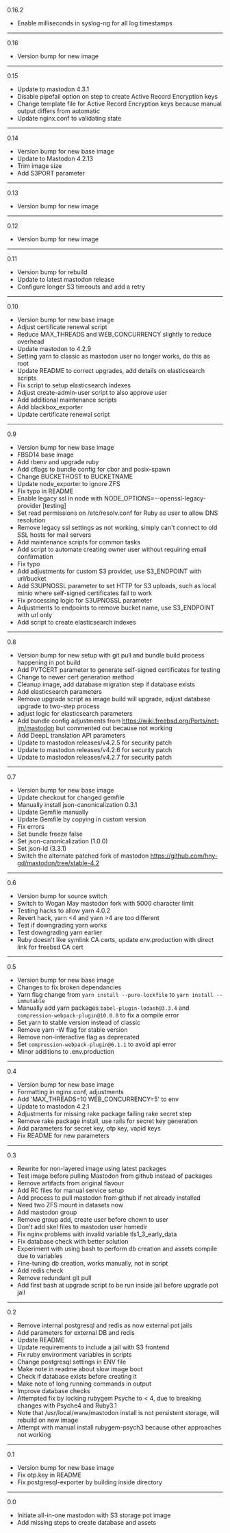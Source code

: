 0.16.2

* Enable milliseconds in syslog-ng for all log timestamps

---

0.16

* Version bump for new image

---

0.15

* Update to mastodon 4.3.1
* Disable pipefail option on step to create Active Record Encryption keys
* Change template file for Active Record Encryption keys because manual output differs from automatic
* Update nginx.conf to validating state

---

0.14

* Version bump for new base image
* Update to Mastodon 4.2.13
* Trim image size
* Add S3PORT parameter

---

0.13

* Version bump for new image

---

0.12

* Version bump for new image

---

0.11

* Version bump for rebuild
* Update to latest mastodon release
* Configure longer S3 timeouts and add a retry

---

0.10

* Version bump for new base image
* Adjust certificate renewal script
* Reduce MAX_THREADS and WEB_CONCURRENCY slightly to reduce overhead
* Update mastodon to 4.2.9
* Setting yarn to classic as mastodon user no longer works, do this as root
* Update README to correct upgrades, add details on elasticsearch scripts
* Fix script to setup elasticsearch indexes
* Adjust create-admin-user script to also approve user
* Add additional maintenance scripts
* Add blackbox_exporter
* Update certificate renewal script

---

0.9

* Version bump for new base image
* FBSD14 base image
* Add rbenv and upgrade ruby
* Add cflags to bundle config for cbor and posix-spawn
* Change BUCKETHOST to BUCKETNAME
* Update node_exporter to ignore ZFS
* Fix typo in README
* Enable legacy ssl in node with NODE_OPTIONS=--openssl-legacy-provider [testing]
* Set read permissions on /etc/resolv.conf for Ruby as user to allow DNS resolution
* Remove legacy ssl settings as not working, simply can't connect to old SSL hosts for mail servers
* Add maintenance scripts for common tasks
* Add script to automate creating owner user without requiring email confirmation
* Fix typo
* Add adjustments for custom S3 provider, use S3_ENDPOINT with url/bucket
* Add S3UPNOSSL parameter to set HTTP for S3 uploads, such as local minio where self-signed certificates fail to work
* Fix processing logic for S3UPNOSSL parameter
* Adjustments to endpoints to remove bucket name, use S3_ENDPOINT with url only
* Add script to create elasticsearch indexes

---

0.8

* Version bump for new setup with git pull and bundle build process happening in pot build
* Add PVTCERT parameter to generate self-signed certificates for testing
* Change to newer cert generation method
* Cleanup image, add database migration step if database exists
* Add elasticsearch parameters
* Remove upgrade script as image build will upgrade, adjust database upgrade to two-step process
* adjust logic for elasticsearch parameters
* Add bundle config adjustments from https://wiki.freebsd.org/Ports/net-im/mastodon but commented out because not working
* Add DeepL translation API parameters
* Update to mastodon releases/v4.2.5 for security patch
* Update to mastodon releases/v4.2.6 for security patch
* Update to mastodon releases/v4.2.7 for security patch

---

0.7

* Version bump for new base image
* Update checkout for changed gemfile
* Manually install json-canonicalization 0.3.1
* Update Gemfile manually
* Update Gemfile by copying in custom version
* Fix errors
* Set bundle freeze false
* Set json-canonicalization (1.0.0)
* Set json-ld (3.3.1)
* Switch the alternate patched fork of mastodon https://github.com/hny-gd/mastodon/tree/stable-4.2

---

0.6

* Version bump for source switch
* Switch to Wogan May mastodon fork with 5000 character limit
* Testing hacks to allow yarn 4.0.2
* Revert hack, yarn <4 and yarn >4 are too different
* Test if downgrading yarn works
* Test downgrading yarn earlier
* Ruby doesn't like symlink CA certs, update env.production with direct link for freebsd CA cert

---

0.5

* Version bump for new base image
* Changes to fix broken dependancies
* Yarn flag change from `yarn install --pure-lockfile` to `yarn install --immutable`
* Manually add yarn packages `babel-plugin-lodash@3.3.4` and `compression-webpack-plugin@10.0.0` to fix a compile error
* Set yarn to stable version instead of classic
* Remove yarn -W flag for stable version
* Remove non-interactive flag as deprecated
* Set `compression-webpack-plugin@6.1.1` to avoid api error
* Minor additions to .env.production

---

0.4

* Version bump for new base image
* Formatting in nginx.conf, adjustments
* Add 'MAX_THREADS=10 WEB_CONCURRENCY=5' to env
* Update to mastodon 4.2.1
* Adjustments for missing rake package failing rake secret step
* Remove rake package install, use rails for secret key generation
* Add parameters for secret key, otp key, vapid keys
* Fix README for new parameters

---

0.3

* Rewrite for non-layered image using latest packages
* Test image before pulling Mastodon from github instead of packages
* Remove artifacts from original flavour
* Add RC files for manual service setup
* Add process to pull mastodon from github if not already installed
* Need two ZFS mount in datasets now
* Add mastodon group
* Remove group add, create user before chown to user
* Don't add skel files to mastodon user homedir
* Fix nginx problems with invalid variable tls1_3_early_data
* Fix database check with better solution
* Experiment with using bash to perform db creation and assets compile due to variables
* Fine-tuning db creation, works manually, not in script
* Add redis check
* Remove redundant git pull
* Add first bash at upgrade script to be run inside jail before upgrade pot jail

---

0.2

* Remove internal postgresql and redis as now external pot jails
* Add parameters for external DB and redis
* Update README
* Update requirements to include a jail with S3 frontend
* Fix ruby environment variables in scripts
* Change postgresql settings in ENV file
* Make note in readme about slow image boot
* Check if database exists before creating it
* Make note of long running commands in output
* Improve database checks
* Attempted fix by locking rubygem Psyche to < 4, due to breaking changes with Psyche4 and Ruby3.1
* Note that /usr/local/www/mastodon install is not persistent storage, will rebuild on new image
* Attempt with manual install rubygem-psych3 because other approaches not working

---

0.1

* Version bump for new base image
* Fix otp.key in README
* Fix postgresql-exporter by building inside directory

---

0.0

* Initiate all-in-one mastodon with S3 storage pot image
* Add missing steps to create database and assets